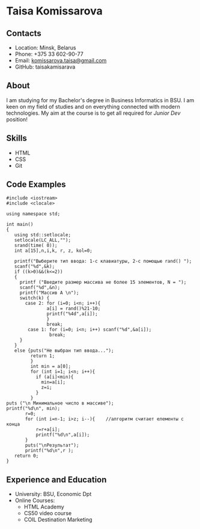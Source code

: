 # Taisa Komissarova

## Contacts

- Location: Minsk, Belarus
- Phone: +375 33 602-90-77
- Email: komissarova.taisa@gmail.com
- GitHub: taisakamisarava

## About

I am studying for my Bachelor's degree in Business Informatics in BSU. I am keen on my field of studies and on everything connected with modern technologies.
My aim at the course is to get all required for _Junior Dev_ position!

## Skills

- HTML
- CSS
- Git

## Code Examples

```
#include <iostream>
#include <clocale>

using namespace std;

int main()
{
   using std::setlocale;
   setlocale(LC_ALL,"");
   srand(time( 0));
   int a[15],n,i,k, r, z, kol=0;

   printf("Выберите тип ввода: 1-c клавиатуры, 2-с помощью rand() ");
   scanf("%d",&k);
   if ((k>0)&&(k<=2))
   {
     printf ("Введите размер массива не более 15 элементов, N = ");
     scanf("%d",&n);
     printf("Массив A \n");
     switch(k) {
       case 2: for (i=0; i<n; i++){
               a[i] = rand()%21-10;
               printf("%4d",a[i]);
               }
               break;
        case 1: for (i=0; i<n; i++) scanf("%d",&a[i]);
                break;
     }
   }
   else {puts("Не выбран тип ввода...");
         return 1;
         }
         int min = a[0];
         for (int i=1; i<n; i++){
           if (a[i]<min){
             min=a[i];
             z=i;
           }
         }
puts ("\n Минимальное число в масcиве");
printf("%d\n", min);
       r=0;
       for (int i=n-1; i>z; i--){    //алгоритм считает елементы с конца
           r=r+a[i];
           printf("%d\n",a[i]);
       }
       puts("\nРезультат");
       printf("%d\n",r );
   return 0;
}

```

## Experience and Education

- University: BSU, Economic Dpt
- Online Courses:
  - HTML Academy
  - CS50 video course
  - COIL Destination Marketing
